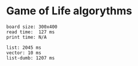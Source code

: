 # Game of Life algorythms

```
board size: 300x400
read time:  127 ms
print time: N/A   

list: 2045 ms
vector: 10 ms
list-dumb: 1207 ms
```